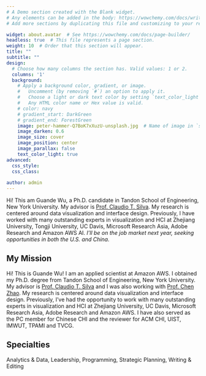 ```yaml
---
# A Demo section created with the Blank widget.
# Any elements can be added in the body: https://wowchemy.com/docs/writing-markdown-latex/
# Add more sections by duplicating this file and customizing to your requirements.

widget: about.avatar  # See https://wowchemy.com/docs/page-builder/
headless: true  # This file represents a page section.
weight: 10  # Order that this section will appear.
title: ""
subtitle: ""
design:
  # Choose how many columns the section has. Valid values: 1 or 2.
  columns: '1'
  background:
    # Apply a background color, gradient, or image.
    #   Uncomment (by removing `#`) an option to apply it.
    #   Choose a light or dark text color by setting `text_color_light`.
    #   Any HTML color name or Hex value is valid.
    # color: navy
    # gradient_start: DarkGreen
    # gradient_end: ForestGreen
    image: peter-hammer-Q7BoK7xXuzU-unsplash.jpg  # Name of image in `static/media/`.
    image_darken: 0.6
    image_size: cover
    image_position: center
    image_parallax: false
    text_color_light: true
advanced:
  css_style:
  css_class: 
  
author: admin
---
```

Hi! This am Guande Wu, a Ph.D. candidate in Tandon School of Engineering, New York University. My advisor is [Prof. Claudio T. Silva](https://vgc.poly.edu/~csilva/). My research is centered around data visualization and interface design.
Previously, I have worked with many outstanding experts in visualization and HCI at Zhejiang University, Tongji University, UC Davis, Microsoft Research Asia, Adobe Research and Amazon AWS AI. *I’ll be on the job market next year, seeking opportunities in both the U.S. and China.*

<!-- [comment]: <> (I'm a research scientist in the Language team at DeepMind. I blog about machine learning, deep learning, and natural language processing.) -->

## My Mission
Hi! This is Guande Wu! I am an applied scientist at Amazon AWS. I obtained my Ph.D. degree from Tandon School of Engineering, New York University. My advisor is [Prof. Claudio T. Silva](https://vgc.poly.edu/~csilva/) and I was also working with [Prof. Chen Zhao](http://www.chenz.umiacs.io).  My research is centered around data visualization and interface design.
Previously, I’ve had the opportunity to work with many outstanding experts in visualization and HCI at Zhejiang University, UC Davis, Microsoft Research Asia, Adobe Research and Amazon AWS. I have also served as the PC member for Chinese CHI and the reviewer for ACM CHI, UIST, IMWUT, TPAMI and TVCG.
<!-- *I’ll be on the job market next year, seeking opportunities in both the U.S. and China.* -->
<!-- Hi! This is Guande Wu, a Ph.D. student in Tandon School of Engineering, New York University. My advisor is [Prof. Claudio T. Silva](https://vgc.poly.edu/~csilva/) and I am also working with [Prof. Chen Zhao](http://www.chenz.umiacs.io). My research interest mainly lies in the human-AI collaboration especially in AR scenario. Previously, I have worked with many outstanding experts in visualization and software engineering at Zhejiang University, Tongji University, UC Davis and Microsoft Research Asia and Adobe Research. -->

[comment]: <> (Use this area to speak to your mission. Maecenas a varius odio egestas auctor. Praesent facilisis, ex a gravida ultricies, quam sed magna placerat eros, et vehicula lectus ligula id dui. Aliquam uto cursus velit ut eros lorem ipsum ullamcorper iaculis.)

## Specialties

Analytics & Data, Leadership, Programming, Strategic Planning, Writing & Editing
